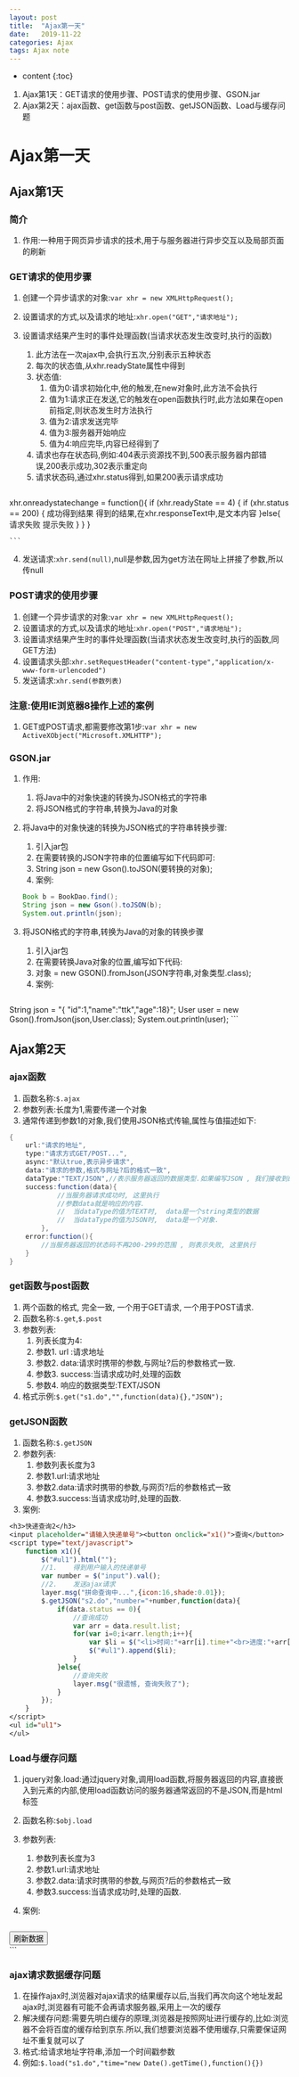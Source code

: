 ```yaml
---
layout: post
title:  "Ajax第一天"
date:   2019-11-22
categories: Ajax
tags: Ajax note
---
```


* content
{:toc}

1. Ajax第1天：GET请求的使用步骤、POST请求的使用步骤、GSON.jar
1. Ajax第2天：ajax函数、get函数与post函数、getJSON函数、Load与缓存问题








# Ajax第一天
## Ajax第1天
### 简介
1. 作用:一种用于网页异步请求的技术,用于与服务器进行异步交互以及局部页面的刷新

### GET请求的使用步骤
1. 创建一个异步请求的对象:`var xhr = new XMLHttpRequest();`
2. 设置请求的方式,以及请求的地址:`xhr.open("GET","请求地址");`
3. 设置请求结果产生时的事件处理函数(当请求状态发生改变时,执行的函数)
    1. 此方法在一次ajax中,会执行五次,分别表示五种状态
    2. 每次的状态值,从xhr.readyState属性中得到
    3. 状态值:
        1. 值为0:请求初始化中,他的触发,在new对象时,此方法不会执行
        2. 值为1:请求正在发送,它的触发在open函数执行时,此方法如果在open前指定,则状态发生时方法执行
        3. 值为2:请求发送完毕
        4. 值为3:服务器开始响应
        5. 值为4:响应完毕,内容已经得到了
    4. 请求也存在状态码,例如:404表示资源找不到,500表示服务器内部错误,200表示成功,302表示重定向
    5. 请求状态码,通过xhr.status得到,如果200表示请求成功

    ```java
xhr.onreadystatechange = function(){
    if (xhr.readyState == 4) {
        if (xhr.status == 200) {
            成功得到结果
            得到的结果,在xhr.responseText中,是文本内容
        }else{
            请求失败
            提示失败
        }
    }
}

    ```

4. 发送请求:`xhr.send(null)`,null是参数,因为get方法在网址上拼接了参数,所以传null

### POST请求的使用步骤
1. 创建一个异步请求的对象:`var xhr = new XMLHttpRequest();`
2. 设置请求的方式,以及请求的地址:`xhr.open("POST","请求地址");`
3. 设置请求结果产生时的事件处理函数(当请求状态发生改变时,执行的函数,同GET方法)
4. 设置请求头部:`xhr.setRequestHeader("content-type","application/x-www-form-urlencoded")`
5. 发送请求:`xhr.send(参数列表)`

### 注意:使用IE浏览器8操作上述的案例
1. GET或POST请求,都需要修改第1步:`var xhr = new ActiveXObject("Microsoft.XMLHTTP");`

### GSON.jar
1. 作用:
    1. 将Java中的对象快速的转换为JSON格式的字符串
    2. 将JSON格式的字符串,转换为Java的对象
2. 将Java中的对象快速的转换为JSON格式的字符串转换步骤:
    1. 引入jar包
    2. 在需要转换的JSON字符串的位置编写如下代码即可:
    3. String json = new Gson().toJSON(要转换的对象);
    4. 案例:

    ```java
    Book b = BookDao.find();
    String json = new Gson().toJSON(b);
    System.out.println(json);
    ```        

3. 将JSON格式的字符串,转换为Java的对象的转换步骤
    1. 引入jar包
    2. 在需要转换Java对象的位置,编写如下代码:
    3. 对象 = new GSON().fromJson(JSON字符串,对象类型.class);
    4. 案例:

    ```java
String json = "{ "id":1,"name":"ttk","age":18}";
User user = new Gson().fromJson(json,User.class);
System.out.println(user);
    ```

## Ajax第2天
### ajax函数
1. 函数名称:`$.ajax`
2. 参数列表:长度为1,需要传递一个对象
3. 通常传递到参数1的对象,我们使用JSON格式传输,属性与值描述如下:

```java
{
    url:"请求的地址",
    type:"请求方式GET/POST...",
    async:"默认true,表示异步请求",
    data:"请求的参数,格式与网址?后的格式一致",
    dataType:"TEXT/JSON",//表示服务器返回的数据类型.如果编写JSON , 我们接收到的数据 就是一个对象
    success:function(data){
            //当服务器请求成功时, 这里执行
            //参数data就是响应的内容.
            //  当dataType的值为TEXT时,  data是一个string类型的数据
            //  当dataType的值为JSON时,  data是一个对象.
        },
    error:function(){
        //当服务器返回的状态码不再200-299的范围 , 则表示失败, 这里执行
    }
}
```

### get函数与post函数
1. 两个函数的格式, 完全一致, 一个用于GET请求, 一个用于POST请求.
2. 函数名称:`$.get`,`$.post`
3. 参数列表:
    1. 列表长度为4:
    2. 参数1. url :请求地址
    3. 参数2. data:请求时携带的参数,与网址?后的参数格式一致.
    4. 参数3. success:当请求成功时,处理的函数
    5. 参数4. 响应的数据类型:TEXT/JSON
4. 格式示例:`$.get("s1.do","",function(data){},"JSON");`

### getJSON函数
1. 函数名称:`$.getJSON`
2. 参数列表:
    1. 参数列表长度为3
    2. 参数1.url:请求地址
    3. 参数2.data:请求时携带的参数,与网页?后的参数格式一致
    4. 参数3.success:当请求成功时,处理的函数.
3. 案例:

```jsp
<h3>快递查询2</h3>
<input placeholder="请输入快递单号"><button onclick="x1()">查询</button>
<script type="text/javascript">
    function x1(){
        $("#ul1").html("");
        //1.    得到用户输入的快递单号
        var number = $("input").val();
        //2.    发送ajax请求
        layer.msg("拼命查询中...",{icon:16,shade:0.01});
        $.getJSON("s2.do","number="+number,function(data){
            if(data.status == 0){
                //查询成功
                var arr = data.result.list;
                for(var i=0;i<arr.length;i++){
                    var $li = $("<li>时间:"+arr[i].time+"<br>进度:"+arr[i].status+"</li>");
                    $("#ul1").append($li);
                }
            }else{
                //查询失败
                layer.msg("很遗憾, 查询失败了");
            }
        });
    }
</script>
<ul id="ul1">
</ul>
```

### Load与缓存问题
1. jquery对象.load:通过jquery对象,调用load函数,将服务器返回的内容,直接嵌入到元素的内部,使用load函数访问的服务器通常返回的不是JSON,而是html标签
2. 函数名称:`$obj.load`
3. 参数列表:
    1. 参数列表长度为3
    2. 参数1.url:请求地址
    3. 参数2.data:请求时携带的参数,与网页?后的参数格式一致
    4. 参数3.success:当请求成功时,处理的函数.
4. 案例:

    ```html
<script type="text/javascript">
    $(function(){
        $("button").click(function(){
            $("#div1").load("s1.do","",function(data){});
        });
    });
</script>
<body>
    <button>刷新数据</button>
    <div id="div1"></div>
</body>
    ```

### ajax请求数据缓存问题
1. 在操作ajax时,浏览器对ajax请求的结果缓存以后,当我们再次向这个地址发起ajax时,浏览器有可能不会再请求服务器,采用上一次的缓存
2. 解决缓存问题:需要先明白缓存的原理,浏览器是按照网址进行缓存的,比如:浏览器不会将百度的缓存给到京东.所以,我们想要浏览器不使用缓存,只需要保证网址不重复就可以了
3. 格式:给请求地址字符串,添加一个时间戳参数
4. 例如:`$.load("s1.do","time="new Date().getTime(),function(){})`

 
















